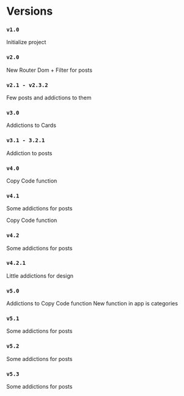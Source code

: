 # Versions

### `v1.0`

Initialize project

### `v2.0`

New Router Dom + Filter for posts

### `v2.1 - v2.3.2`

Few posts and addictions to them

### `v3.0`

Addictions to Cards

### `v3.1 - 3.2.1`

Addiction to posts

### `v4.0`

Copy Code function

### `v4.1`

Some addictions for posts

Copy Code function

### `v4.2`

Some addictions for posts

### `v4.2.1`

Little addictions for design

### `v5.0`

Addictions to Copy Code function
New function in app is categories

### `v5.1`

Some addictions for posts

### `v5.2`

Some addictions for posts

### `v5.3`
Some addictions for posts

